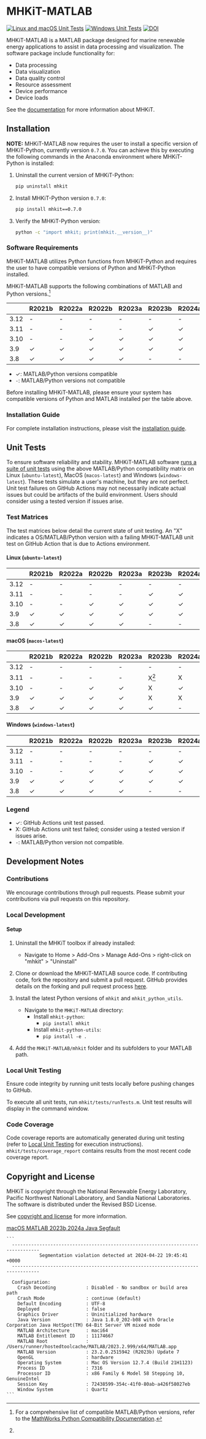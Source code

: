 # MHKiT-MATLAB

[![Linux and macOS Unit Tests](https://github.com/MHKiT-Software/MHKiT-MATLAB/actions/workflows/unix_unit_tests.yml/badge.svg)](https://github.com/MHKiT-Software/MHKiT-MATLAB/actions/workflows/unix_unit_tests.yml) [![Windows Unit Tests](https://github.com/MHKiT-Software/MHKiT-MATLAB/actions/workflows/windows_unit_tests.yml/badge.svg)](https://github.com/MHKiT-Software/MHKiT-MATLAB/actions/workflows/windows_unit_tests.yml) [![DOI](https://zenodo.org/badge/DOI/10.5281/zenodo.3928405.svg)](https://doi.org/10.5281/zenodo.3928405)

MHKiT-MATLAB is a MATLAB package designed for marine renewable energy applications to assist in
data processing and visualization. The software package include functionality for:

- Data processing
- Data visualization
- Data quality control
- Resource assessment
- Device performance
- Device loads

See the [documentation](https://mhkit-software.github.io/MHKiT/) for more information about MHKiT.

## Installation

**NOTE:** MHKiT-MATLAB now requires the user to install a specific version of MHKiT-Python,
currently version `0.7.0`. You can achieve this by executing the following commands in the Anaconda
environment where MHKiT-Python is installed:

1. Uninstall the current version of MHKiT-Python:
    ```bash
    pip uninstall mhkit
    ```

2. Install MHKiT-Python version `0.7.0`:
    ```bash
    pip install mhkit==0.7.0
    ```

3. Verify the MHKiT-Python version:
    ```bash
    python -c "import mhkit; print(mhkit.__version__)"
    ```


### Software Requirements

MHKiT-MATLAB utilizes Python functions from MHKiT-Python and requires the user to have
compatible versions of Python and MHKiT-Python installed.

MHKiT-MATLAB supports the following combinations of MATLAB and Python versions.[^1]

|      | R2021b | R2022a | R2022b | R2023a | R2023b | R2024a |
| ---- | ------ | ------ | ------ | ------ | ------ | ------ |
| 3.12 | -      | -      | -      | -      | -      | -      |
| 3.11 | -      | -      | -      | -      | ✓      | ✓      |
| 3.10 | -      | -      | ✓      | ✓      | ✓      | ✓      |
| 3.9  | ✓      | ✓      | ✓      | ✓      | ✓      | ✓      |
| 3.8  | ✓      | ✓      | ✓      | ✓      | -      | -      |

- ✓: MATLAB/Python versions compatible
- `-`: MATLAB/Python versions not compatible

Before installing MHKiT-MATLAB, please ensure your system has compatible versions of Python and MATLAB installed per the table above.

### Installation Guide

For complete installation instructions, please visit the [installation guide](https://mhkit-software.github.io/MHKiT/installation.html).

## Unit Tests

To ensure software reliability and stability. MHKiT-MATLAB software [runs a suite of unit tests](https://github.com/MHKiT-Software/MHKiT-MATLAB/actions) using the above MATLAB/Python compatibility matrix on Linux (`ubuntu-latest`), MacOS (`macos-latest`) and Windows (`windows-latest`). These tests simulate a user's machine, but they are not perfect. Unit test failures on GitHub Actions may not necessarily indicate actual issues but could be artifacts of the build environment. Users should consider using a tested version if issues arise.

### Test Matrices

The test matrices below detail the current state of unit testing. An "X" indicates a OS/MATLAB/Python version with a failing MHKiT-MATLAB unit test on GitHub Action that is due to Actions environment.

#### Linux (`ubuntu-latest`)

|      | R2021b | R2022a | R2022b | R2023a | R2023b | R2024a |
| ---- | ------ | ------ | ------ | ------ | ------ | ------ |
| 3.12 | -      | -      | -      | -      | -      | -      |
| 3.11 | -      | -      | -      | -      | ✓      | ✓      |
| 3.10 | -      | -      | ✓      | ✓      | ✓      | ✓      |
| 3.9  | ✓      | ✓      | ✓      | ✓      | ✓      | ✓      |
| 3.8  | ✓      | ✓      | ✓      | ✓      | -      | -      |

#### macOS (`macos-latest`)

|      | R2021b | R2022a | R2022b | R2023a | R2023b                              | R2024a |
| ---- | ------ | ------ | ------ | ------ | ----------------------------------- | ------ |
| 3.12 | -      | -      | -      | -      | -                                   | -      |
| 3.11 | -      | -      | -      | -      | X[^macos-2023b-2024a-java-segfault] | X      |
| 3.10 | -      | -      | ✓      | ✓      | X                                   | ✓      |
| 3.9  | ✓      | ✓      | ✓      | ✓      | X                                   | X      |
| 3.8  | ✓      | ✓      | ✓      | ✓      | ✓                                   | -      |

#### Windows (`windows-latest`)

|      | R2021b | R2022a | R2022b | R2023a | R2023b | R2024a |
| ---- | ------ | ------ | ------ | ------ | ------ | ------ |
| 3.12 | -      | -      | -      | -      | -      | -      |
| 3.11 | -      | -      | -      | -      | ✓      | ✓      |
| 3.10 | -      | -      | ✓      | ✓      | ✓      | ✓      |
| 3.9  | ✓      | ✓      | ✓      | ✓      | ✓      | ✓      |
| 3.8  | ✓      | ✓      | ✓      | ✓      | -      | -      |

### Legend

- ✓: GitHub Actions unit test passed.
- X: GitHub Actions unit test failed; consider using a tested version if issues arise.
- `-`: MATLAB/Python version not compatible.

## Development Notes

### Contributions

We encourage contributions through pull requests. Please submit your contributions via pull requests on this repository.

### Local Development

#### Setup

1. Uninstall the MHKiT toolbox if already installed:

   - Navigate to Home > Add-Ons > Manage Add-Ons > right-click on "mhkit" > "Uninstall"

2. Clone or download the MHKiT-MATLAB source code. If contributing code, fork the repository and submit a pull request. GitHub provides details on the forking and pull request process [here](https://docs.github.com/en/pull-requests/collaborating-with-pull-requests).

3. Install the latest Python versions of `mhkit` and `mhkit_python_utils`.

   - Navigate to the `MHKiT-MATLAB` directory:
     - Install `mhkit-python`:
       - `pip install mhkit`
     - Install `mhkit-python-utils`:
       - `pip install -e .`

4. Add the `MHKiT-MATLAB/mhkit` folder and its subfolders to your MATLAB path.

### Local Unit Testing

Ensure code integrity by running unit tests locally before pushing changes to GitHub.

To execute all unit tests, run `mhkit/tests/runTests.m`. Unit test results will display in the command window.

### Code Coverage

Code coverage reports are automatically generated during unit testing (refer to [Local Unit Testing](#local-unit-testing) for execution instructions). `mhkit/tests/coverage_report` contains results from the most recent code coverage report.

## Copyright and License

MHKiT is copyright through the National Renewable Energy Laboratory,
Pacific Northwest National Laboratory, and Sandia National Laboratories.
The software is distributed under the Revised BSD License.

See [copyright and license](https://mhkit-software.github.io/MHKiT/license.html) for more information.

[^1]:
    For a comprehensive list of compatible MATLAB/Python versions, refer to the [MathWorks Python
    Compatibility Documentation](https://www.mathworks.com/support/requirements/python-compatibility.html).

[^macos-2023b-2024a-java-segfault]:

[macOS MATLAB 2023b,2024a Java Segfault](https://github.com/MHKiT-Software/MHKiT-MATLAB/actions/runs/8789749433/job/24122990377#step:21:126)

    ```
      --------------------------------------------------------------------------------
                Segmentation violation detected at 2024-04-22 19:45:41 +0000
      --------------------------------------------------------------------------------

      Configuration:
        Crash Decoding           : Disabled - No sandbox or build area path
        Crash Mode               : continue (default)
        Default Encoding         : UTF-8
        Deployed                 : false
        Graphics Driver          : Uninitialized hardware
        Java Version             : Java 1.8.0_202-b08 with Oracle Corporation Java HotSpot(TM) 64-Bit Server VM mixed mode
        MATLAB Architecture      : maci64
        MATLAB Entitlement ID    : 11174667
        MATLAB Root              : /Users/runner/hostedtoolcache/MATLAB/2023.2.999/x64/MATLAB.app
        MATLAB Version           : 23.2.0.2515942 (R2023b) Update 7
        OpenGL                   : hardware
        Operating System         : Mac OS Version 12.7.4 (Build 21H1123)
        Process ID               : 7316
        Processor ID             : x86 Family 6 Model 58 Stepping 10, GenuineIntel
        Session Key              : 72438599-354c-41f0-80ab-a426f58027eb
        Window System            : Quartz
    ```
